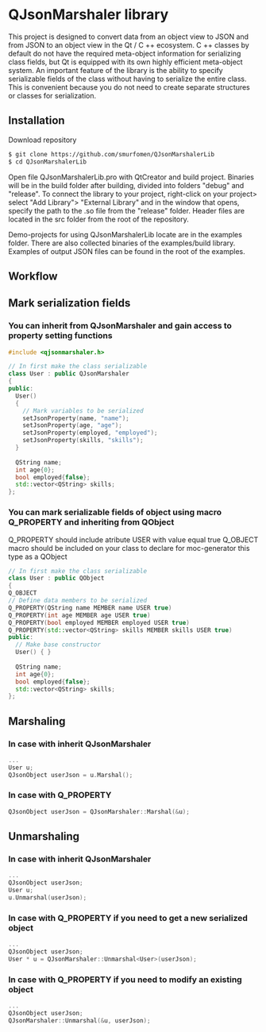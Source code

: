 # QJsonMarshaler library 
This project is designed to convert data from an object view to JSON and from JSON to an object view in the Qt / C ++ ecosystem. C ++ classes by default do not have the required meta-object information for serializing class fields, but Qt is equipped with its own highly efficient meta-object system.
An important feature of the library is the ability to specify serializable fields of the class without having to serialize the entire class. This is convenient because you do not need to create separate structures or classes for serialization.

## Installation
Download repository
```bash
$ git clone https://github.com/smurfomen/QJsonMarshalerLib
$ cd QJsonMarshalerLib
```
Open file QJsonMarshalerLib.pro with QtCreator and build project. Binaries will be in the build folder after building, divided into folders "debug" and "release". To connect the library to your project, right-click on your project> select "Add Library"> "External Library" and in the window that opens, specify the path to the .so file from the "release" folder. Header files are located in the src folder from the root of the repository.

Demo-projects for using QJsonMarshalerLib locate are in the examples folder. There are also collected binaries of the examples/build library. Examples of output JSON files can be found in the root of the examples.

## Workflow
## Mark serialization fields
### You can inherit from QJsonMarshaler and gain access to property setting functions
```C++
#include <qjsonmarshaler.h>

// In first make the class serializable
class User : public QJsonMarshaler
{
public:
  User()
  {
    // Mark variables to be serialized
    setJsonProperty(name, "name");
    setJsonProperty(age, "age");
    setJsonProperty(employed, "employed");
    setJsonProperty(skills, "skills");
  }
  
  QString name;
  int age{0};
  bool employed{false};
  std::vector<QString> skills; 
};
```
### You can mark serializable fields of object using macro Q_PROPERTY and inheriting from QObject
 Q_PROPERTY should include atribute USER with value equal true
 Q_OBJECT macro should be included on your class to declare for moc-generator this type as a QObject
```C++
// In first make the class serializable
class User : public QObject
{
Q_OBJECT
// Define data members to be serialized
Q_PROPERTY(QString name MEMBER name USER true)
Q_PROPERTY(int age MEMBER age USER true)
Q_PROPERTY(bool employed MEMBER employed USER true)
Q_PROPERTY(std::vector<QString> skills MEMBER skills USER true)
public:
  // Make base constructor
  User() { }
 
  QString name;
  int age{0};
  bool employed{false};
  std::vector<QString> skills; 
};
```
## **Marshaling**
### In case with inherit QJsonMarshaler
```C++
...
User u;
QJsonObject userJson = u.Marshal();
```
### In case with Q_PROPERTY
```C++
QJsonObject userJson = QJsonMarshaler::Marshal(&u);
```

## **Unmarshaling**
### In case with inherit QJsonMarshaler
```C++
...
QJsonObject userJson;
User u;
u.Unmarshal(userJson);
```
### In case with Q_PROPERTY if you need to get a new serialized object
```C++
...
QJsonObject userJson;
User * u = QJsonMarshaler::Unmarshal<User>(userJson);
```
### In case with Q_PROPERTY if you need to modify an existing object
```C++
...
QJsonObject userJson;
QJsonMarshaler::Unmarshal(&u, userJson);
```



